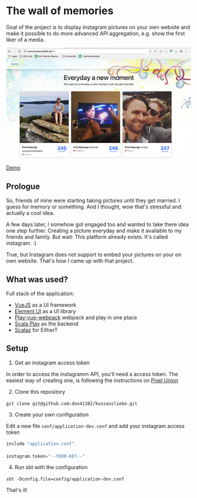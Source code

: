# The wall of memories

Goal of the project is to display instagram pictures on your own website and make it possible to do more advanced API aggregation, e.g. show the first liker of a media.

<p align="center">
<img src="doc/example.jpg">
</p>

[Demo](www.kussausliebe.de)
## Prologue

So, friends of mine were starting taking pictures until they get married. I guess for memory or something. And I thought, wow that's stressful and actually a cool idea.

A few days later, I somehow got engaged too and wanted to take there idea one step further. Creating a picture everyday and make it available to my friends and family. But wait: This platform already exists. It's called instagram. :)

True, but Instagram does not support to embed your pictures on your on own website. That's how I came up with that project.

## What was used?

Full stack of the application:

- [VueJS](vuejs.org) as a UI framework
- [Element UI](https://github.com/ElemeFE/element) as a UI library
- [Play-vue-webpack](https://github.com/gbogard/play-vue-webpack) webpack and play in one place
- [Scala Play](https://www.playframework.com/) as the backend
- [Scalaz](https://github.com/scalaz/scalaz) for EitherT

## Setup

1. Get an instagram access token

In order to access the instagramm API, you'll need a access token. The easiest way of creating one, is following the instructions on [Pixel Union](http://instagram.pixelunion.net/)

2. Clone this repository

```git clone git@github.com:don41382/kussausliebe.git ```

3. Create your own configuration

Edit a new file `conf/application-dev.conf` and add your instagram access token

```scala
include "application.conf"

instagram.token="--YOUR-KEY--"
```

4. Run sbt with the configuration

```sbt -Dconfig.file=config/application-dev.conf```

That's it!
